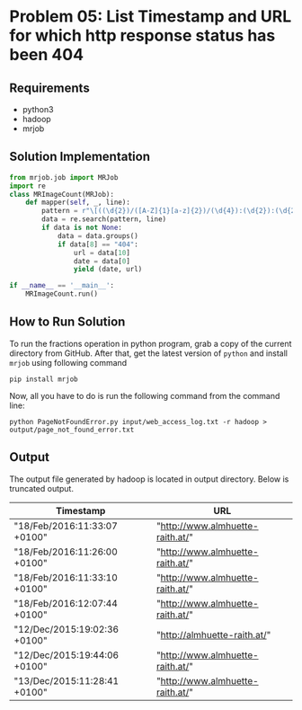 # Problem 05: List Timestamp and URL for which http response status has been 404

## Requirements
- python3
- hadoop
- mrjob

## Solution Implementation
```python
from mrjob.job import MRJob
import re
class MRImageCount(MRJob):
	def mapper(self, _, line):
		pattern = r"\[((\d{2})/([A-Z]{1}[a-z]{2})/(\d{4}):(\d{2}):(\d{2}):(\d{2}) [+-]([\d]{4}))\][^[\]]+(\d{3}) (\d+) \"(http[s]*://[^\"]+)\""
		data = re.search(pattern, line)
		if data is not None:
			data = data.groups()
			if data[8] == "404":
				url = data[10]
				date = data[0]
				yield (date, url)

if __name__ == '__main__':
	MRImageCount.run()
```

## How to Run Solution
To run the fractions operation in python program, grab a copy of the current directory
from GitHub. After that, get the latest version of `python` and install `mrjob` using following command
```console
pip install mrjob
```
Now, all you have to do is run the following command from the command line:
```console
python PageNotFoundError.py input/web_access_log.txt -r hadoop > output/page_not_found_error.txt
```

## Output
The output file generated by hadoop is located in output directory.
Below is truncated output.

|          Timestamp           |               URL                | 
|------------------------------|----------------------------------|
| "18/Feb/2016:11:33:07 +0100" | "http://www.almhuette-raith.at/" |
| "18/Feb/2016:11:26:00 +0100" | "http://www.almhuette-raith.at/" |
| "18/Feb/2016:11:33:10 +0100" | "http://www.almhuette-raith.at/" |
| "18/Feb/2016:12:07:44 +0100" | "http://www.almhuette-raith.at/" |
| "12/Dec/2015:19:02:36 +0100" | "http://almhuette-raith.at/"     |       
| "12/Dec/2015:19:44:06 +0100" | "http://www.almhuette-raith.at/" |
| "13/Dec/2015:11:28:41 +0100" | "http://www.almhuette-raith.at/" |

